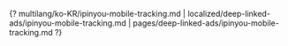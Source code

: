 {? multilang/ko-KR/ipinyou-mobile-tracking.md | localized/deep-linked-ads/ipinyou-mobile-tracking.md | pages/deep-linked-ads/ipinyou-mobile-tracking.md ?}
